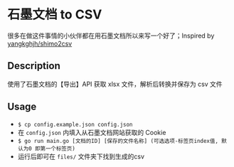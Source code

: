 # 石墨文档 to CSV
很多在做这件事情的小伙伴都在用石墨文档所以来写一个好了；Inspired by [yangkghjh/shimo2csv](https://github.com/yangkghjh/shimo2csv)

## Description
使用了石墨文档的【导出】API 获取 xlsx 文件，解析后转换并保存为 csv 文件

## Usage
- `$ cp config.example.json config.json`
- 在 `config.json` 内填入从石墨文档网站获取的 Cookie
- `$ go run main.go [文档的ID] [保存的文件名称] (可选选项-标签页index值, 默认为0 即第一个标签页)`
- 运行后即可在 `files/` 文件夹下找到生成的csv